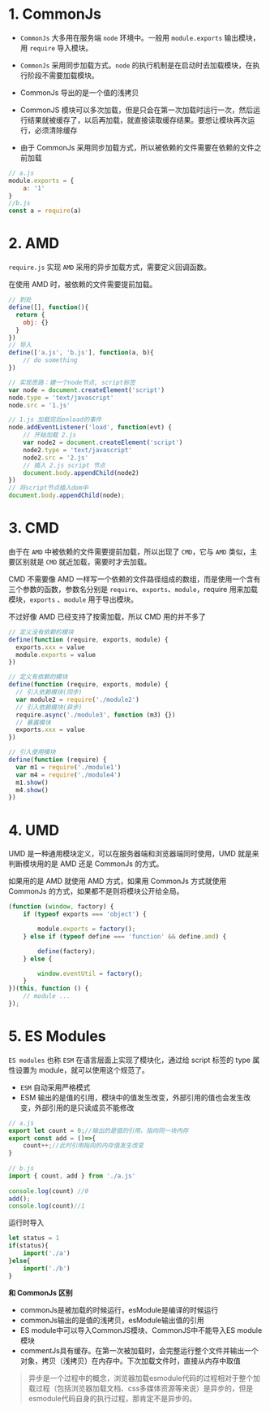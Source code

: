 # 1. CommonJs

* `CommonJs` 大多用在服务端 `node` 环境中。一般用 `module.exports` 输出模块，用 `require` 导入模块。

* `CommonJs` 采用同步加载方式。`node` 的执行机制是在启动时去加载模块，在执行阶段不需要加载模块。

* CommonJs 导出的是一个值的浅拷贝

* CommonJS 模块可以多次加载，但是只会在第一次加载时运行一次，然后运行结果就被缓存了，以后再加载，就直接读取缓存结果。要想让模块再次运行，必须清除缓存

* 由于 CommonJs 采用同步加载方式，所以被依赖的文件需要在依赖的文件之前加载

```js
// a.js
module.exports = {
	a: '1'
}
//b.js
const a = require(a)
```



# 2. AMD

`require.js` 实现 `AMD` 采用的异步加载方式，需要定义回调函数。

在使用 AMD 时，被依赖的文件需要提前加载。

```js
// 到处
define([], function(){
  return {
    obj: {}
  }
})
// 导入
define(['a.js', 'b.js'], function(a, b){
	// do something
})

// 实现思路：建一个node节点, script标签
var node = document.createElement('script')
node.type = 'text/javascript'
node.src = '1.js'

// 1.js 加载完后onload的事件
node.addEventListener('load', function(evt) {
    // 开始加载 2.js
    var node2 = document.createElement('script')
    node2.type = 'text/javascript'
    node2.src = '2.js'
    // 插入 2.js script 节点
    document.body.appendChild(node2)
})
// 将script节点插入dom中
document.body.appendChild(node);
```



# 3. CMD

由于在 `AMD` 中被依赖的文件需要提前加载，所以出现了 `CMD`，它与 `AMD` 类似，主要区别就是 `CMD` 就近加载，需要时才去加载。

CMD 不需要像 AMD 一样写一个依赖的文件路径组成的数组，而是使用一个含有三个参数的函数，参数名分别是 `require`、`exports`、`module`，require 用来加载模块，`exports` 、`module` 用于导出模块。

不过好像 AMD 已经支持了按需加载，所以 CMD 用的并不多了

```js
// 定义没有依赖的模块
define(function (require, exports, module) {
  exports.xxx = value
  module.exports = value
})

// 定义有依赖的模块
define(function (require, exports, module) {
  // 引入依赖模块(同步)
  var module2 = require('./module2')
  // 引入依赖模块(异步)
  require.async('./module3', function (m3) {})
  // 暴露模块
  exports.xxx = value
})

// 引入使用模块
define(function (require) {
  var m1 = require('./module1')
  var m4 = require('./module4')
  m1.show()
  m4.show()
})
```



# 4. UMD

UMD 是一种通用模块定义，可以在服务器端和浏览器端同时使用，UMD 就是来判断模块用的是 AMD 还是 CommonJs 的方式。

如果用的是 AMD 就使用 AMD 方式，如果用 CommonJs 方式就使用 CommonJs 的方式，如果都不是则将模块公开给全局。

```js
(function (window, factory) {
    if (typeof exports === 'object') {

        module.exports = factory();
    } else if (typeof define === 'function' && define.amd) {

        define(factory);
    } else {

        window.eventUtil = factory();
    }
})(this, function () {
    // module ...
});
```



# 5. ES Modules

`ES modules` 也称 `ESM` 在语言层面上实现了模块化，通过给 script 标签的 type 属性设置为 module，就可以使用这个规范了。

* `ESM` 自动采用严格模式
* ESM 输出的是值的引用，模块中的值发生改变，外部引用的值也会发生改变，外部引用的是只读成员不能修改

```js
// a.js
export let count = 0;//输出的是值的引用，指向同一块内存
export const add = ()=>{
    count++;//此时引用指向的内存值发生改变
}
 
// b.js
import { count, add } from './a.js'
 
console.log(count) //0
add();
console.log(count)//1
```

运行时导入

```js
let status = 1
if(status){
	import('./a')
}else{
	import('./b')
}
```

**和 CommonJs 区别**

* commonJs是被加载的时候运行，esModule是编译的时候运行
* commonJs输出的是值的浅拷贝，esModule输出值的引用
* ES module中可以导入CommonJS模块、CommonJS中不能导入ES module模块
* commentJs具有缓存。在第一次被加载时，会完整运行整个文件并输出一个对象，拷贝（浅拷贝）在内存中。下次加载文件时，直接从内存中取值

> 异步是一个过程中的概念，浏览器加载esmodule代码的过程相对于整个加载过程（包括浏览器加载文档、css多媒体资源等来说）是异步的，但是esmodule代码自身的执行过程，那肯定不是异步的。